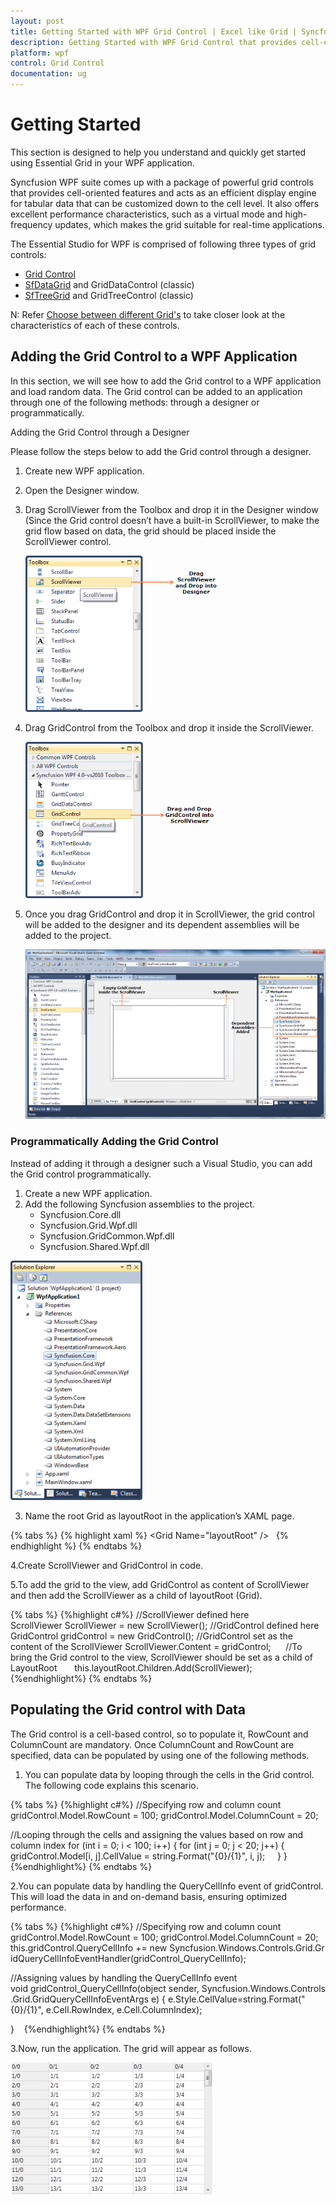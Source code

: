 ```yaml
---
layout: post
title: Getting Started with WPF Grid Control | Excel like Grid | Syncfusion
description: Getting Started with WPF Grid Control that provides cell-oriented features and acts as an efficient display engine for tabular data that can be customized down to the cell level.
platform: wpf
control: Grid Control
documentation: ug
---
```


# Getting Started	

This section is designed to help you understand and quickly get started using Essential Grid in your WPF application.

Syncfusion WPF suite comes up with a package of powerful grid controls that provides cell-oriented features and acts as an efficient display engine for tabular data that can be customized down to the cell level. It also offers excellent performance characteristics, such as a virtual mode and high-frequency updates, which makes the grid suitable for real-time applications.

The Essential Studio for WPF is comprised of following three types of grid controls:

* [Grid Control](https://www.syncfusion.com/wpf-ui-controls/excel-like-grid)
* [SfDataGrid](https://www.syncfusion.com/wpf-ui-controls/datagrid) and GridDataControl (classic)
* [SfTreeGrid](https://www.syncfusion.com/wpf-ui-controls/treegrid) and GridTreeControl (classic)

N: Refer [Choose between different Grid's](https://help.syncfusion.com/wpf/datagrid/overview#choose-between-different-grids) to take closer look at the characteristics of each of these controls. 

## Adding the Grid Control to a WPF Application

In this section, we will see how to add the Grid control to a WPF application and load random data. The Grid control can be added to an application through one of the following methods: through a designer or programmatically.

Adding the Grid Control through a Designer

Please follow the steps below to add the Grid control through a designer.

1. Create new WPF application.

2. Open the Designer window.

3. Drag ScrollViewer from the Toolbox and drop it in the Designer window (Since the Grid control doesn’t have a built-in ScrollViewer, to make the grid flow based on data, the grid should be placed inside the ScrollViewer control.

   ![WPF Designer](Getting-Started_images/Getting-Started_img6.png)

4. Drag GridControl from the Toolbox and drop it inside the ScrollViewer.

   ![WPF Grid Control](Getting-Started_images/Getting-Started_img7.png)

5. Once you drag GridControl and drop it in ScrollViewer, the grid control will be added to the designer and its dependent assemblies will be added to the project.

   ![Designer after Dropping GridControl](Getting-Started_images/Getting-Started_img8.png)

### Programmatically Adding the Grid Control

Instead of adding it through a designer such a Visual Studio, you can add the Grid control programmatically.

1. Create a new WPF application.
2. Add the following Syncfusion assemblies to the project.
   * Syncfusion.Core.dll
   * Syncfusion.Grid.Wpf.dll
   * Syncfusion.GridCommon.Wpf.dll
   * Syncfusion.Shared.Wpf.dll

![WPF Grid Control Assembly References](Getting-Started_images/Getting-Started_img9.png)

3. Name the root Grid as layoutRoot in the application’s XAML page.
  
{% tabs %}
{% highlight xaml %}
<Window xmlns="http://schemas.microsoft.com/winfx/2006/xaml/presentation"
        xmlns:x="http://schemas.microsoft.com/winfx/2006/xaml"
        xmlns:syncfusion="http://schemas.syncfusion.com/wpf" 
        x:Class="WpfApplication1.MainWindow"
        Title="MainWindow" Height="350" Width="525">
   <Grid Name="layoutRoot" />  
</Window>
{% endhighlight %}
{% endtabs %}
      

4.Create ScrollViewer and GridControl in code. 

5.To add the grid to the view, add GridControl as content of ScrollViewer and then add the ScrollViewer as a child of layoutRoot (Grid).

{% tabs %}
{%highlight c#%}
//ScrollViewer defined here
ScrollViewer ScrollViewer = new ScrollViewer();
//GridControl defined here
GridControl gridControl = new GridControl();
//GridControl set as the content of the ScrollViewer
ScrollViewer.Content = gridControl;     
//To bring the Grid control to the view, ScrollViewer should be set as a child of LayoutRoot      
this.layoutRoot.Children.Add(ScrollViewer);           
{%endhighlight%}
{% endtabs %}

## Populating the Grid control with Data

The Grid control is a cell-based control, so to populate it, RowCount and ColumnCount are mandatory. Once ColumnCount and RowCount are specified, data can be populated by using one of the following methods. 

1. You can populate data by looping through the cells in the Grid control. The following code explains this scenario.

{% tabs %}
{%highlight c#%}
//Specifying row and column count
gridControl.Model.RowCount = 100;
gridControl.Model.ColumnCount = 20;

//Looping through the cells and assigning the values based on row and column index
for (int i = 0; i < 100; i++)
{
    for (int j = 0; j < 20; j++)
    {
        gridControl.Model[i, j].CellValue = string.Format("{0}/{1}", i, j);
    }
}
{%endhighlight%}
{% endtabs %}


2.You can populate data by handling the QueryCellInfo event of gridControl. This will load the data in and on-demand basis, ensuring optimized performance.

{% tabs %}
{%highlight c#%}
//Specifying row and column count
gridControl.Model.RowCount = 100;
gridControl.Model.ColumnCount = 20;
this.gridControl.QueryCellInfo += new Syncfusion.Windows.Controls.Grid.GridQueryCellInfoEventHandler(gridControl_QueryCellInfo);

//Assigning values by handling the QueryCellInfo event
void gridControl_QueryCellInfo(object sender, Syncfusion.Windows.Controls.Grid.GridQueryCellInfoEventArgs e)
{
    e.Style.CellValue=string.Format("{0}/{1}", e.Cell.RowIndex, e.Cell.ColumnIndex);
    
}   
{%endhighlight%}
{% endtabs %}

3.Now, run the application. The grid will appear as follows. 

![WPF Grid Control](Getting-Started_images/Getting-Started_img10.png)

   

